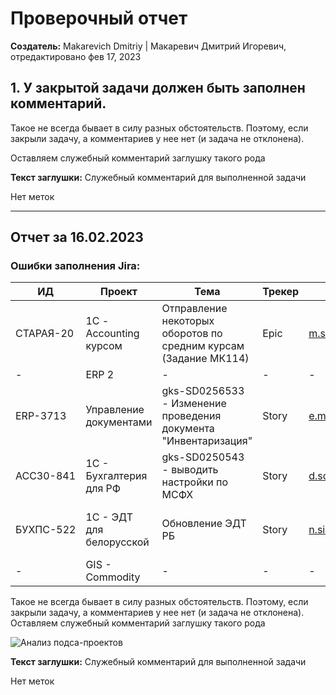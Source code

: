 # Проверочный отчет

**Создатель:** Makarevich Dmitriy | Макаревич Дмитрий Игоревич, отредактировано фев 17, 2023

## 1. У закрытой задачи должен быть заполнен комментарий.

Такое не всегда бывает в силу разных обстоятельств. Поэтому, если закрыли задачу, а комментариев у нее нет (и задача не отклонена).

Оставляем служебный комментарий заглушку такого рода

**Текст заглушки:** Служебный комментарий для выполненной задачи

Нет меток

---

## Отчет за 16.02.2023

### Ошибки заполнения Jira:

| ИД | Проект | Тема | Трекер | Автор | Примечание |
|---|---|---|---|---|---|
| СТАРАЯ-20 | 1С - Accounting курсом | Отправление некоторых оборотов по средним курсам (Задание МК114) | Epic | m.strelnikov@sodru.com | У закрытой задачи должен быть заполнен комментарий |
| - | ERP 2 | - | - | - | - |
| ERP-3713 | Управление документами | gks-SD0256533 - Изменение проведения документа "Инвентаризация" | Story | e.masyagina@sodru.com | У закрытой задачи должен быть заполнен комментарий |
| АСС30-841 | 1С - Бухгалтерия для РФ | gks-SD0250543 - выводить настройки по МСФХ | Story | d.sokolov@sodru.com | Не заполнено поле "Исправление в коммерк" |
| БУХПС-522 | 1С - ЭДТ для белорусской | Обновление ЭДТ РБ | Story | n.sidorenko@sodru.com | Не заполнено поле "Исправление в коммерк" |
| - | GIS - Commodity | - | - | - | - |

Такое не всегда бывает в силу разных обстоятельств. Поэтому, если закрыли задачу, а комментариев у нее нет (и задача не отклонена).
Оставляем служебный комментарий заглушку такого рода

![Анализ подса-проектов](путь/к/изображению.png)

**Текст заглушки:** Служебный комментарий для выполненной задачи

Нет меток